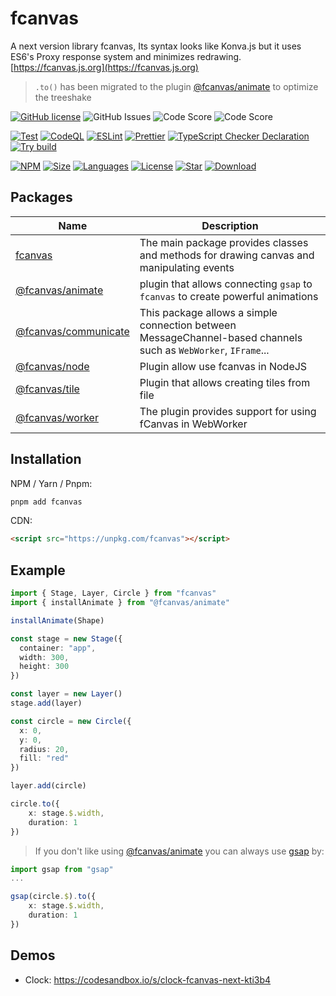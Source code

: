 # fcanvas

A next version library fcanvas, Its syntax looks like Konva.js but it uses ES6's Proxy response system and minimizes redrawing.
[https://fcanvas.js.org](https://fcanvas.js.org)

> `.to()` has been migrated to the plugin [@fcanvas/animate](./packages/animate) to optimize the treeshake

[![GitHub license](https://img.shields.io/github/license/tachibana-shin/fcanvas-next)](https://github.com/tachibana-shin/fcanvas-next/blob/main/LICENSE) <img alt="GitHub Issues" src="https://img.shields.io/github/issues/tachibana-shin/fcanvas-next" /> <img alt="Code Score" src="https://api.codiga.io/project/35319/score/svg" /> <img alt="Code Score" src="https://api.codiga.io/project/35319/status/svg" />

[![Test](https://github.com/tachibana-shin/fcanvas-next/actions/workflows/test.yml/badge.svg)](https://github.com/tachibana-shin/fcanvas-next/actions/workflows/test.yml)
[![CodeQL](https://github.com/tachibana-shin/fcanvas-next/actions/workflows/codeql.yml/badge.svg)](https://github.com/tachibana-shin/fcanvas-next/actions/workflows/codeql.yml)
[![ESLint](https://github.com/tachibana-shin/fcanvas-next/actions/workflows/eslint.yml/badge.svg)](https://github.com/tachibana-shin/fcanvas-next/actions/workflows/eslint.yml)
[![Prettier](https://github.com/tachibana-shin/fcanvas-next/actions/workflows/prettier.yml/badge.svg)](https://github.com/tachibana-shin/fcanvas-next/actions/workflows/pretter.yml)
[![TypeScript Checker Declaration](https://github.com/tachibana-shin/fcanvas-next/actions/workflows/typing.yml/badge.svg)](https://github.com/tachibana-shin/fcanvas-next/actions/workflows/typing.yml)
[![Try build](https://github.com/tachibana-shin/fcanvas-next/actions/workflows/try-build.yml/badge.svg)](https://github.com/tachibana-shin/fcanvas-next/actions/workflows/try-build.yml)


[![NPM](https://badge.fury.io/js/fcanvas.svg)](http://badge.fury.io/js/fcanvas)
[![Size](https://img.shields.io/bundlephobia/minzip/fcanvas/latest)](https://npmjs.org/package/fcanvas)
[![Languages](https://img.shields.io/github/languages/top/tachibana-shin/fcanvas-next)](https://npmjs.org/package/fcanvas)
[![License](https://img.shields.io/npm/l/fcanvas)](https://npmjs.org/package/fcanvas-next)
[![Star](https://img.shields.io/github/stars/tachibana-shin/fcanvas-next)](https://github.com/tachibana-shin/fcanvas-next/stargazers)
[![Download](https://img.shields.io/npm/dm/fcanvas)](https://npmjs.org/package/fcanvas-next)

## Packages
| Name | Description |
| ---- | ----------- |
| [fcanvas](./packages/fcanvas/) | The main package provides classes and methods for drawing canvas and manipulating events |
| [@fcanvas/animate](./packages/animate/) | plugin that allows connecting `gsap` to `fcanvas` to create powerful animations |
| [@fcanvas/communicate](./packages/communicate/) | This package allows a simple connection between MessageChannel-based channels such as `WebWorker`, `IFrame`... |
| [@fcanvas/node](./packages/node/) | Plugin allow use fcanvas in NodeJS |
| [@fcanvas/tile](./packages/tile/) | Plugin that allows creating tiles from file |
| [@fcanvas/worker](./packages/worker) | The plugin provides support for using fCanvas in WebWorker | 

## Installation

NPM / Yarn / Pnpm:

```bash
pnpm add fcanvas
```

CDN:

```html
<script src="https://unpkg.com/fcanvas"></script>
```

## Example

```ts
import { Stage, Layer, Circle } from "fcanvas"
import { installAnimate } from "@fcanvas/animate"

installAnimate(Shape)

const stage = new Stage({
  container: "app",
  width: 300,
  height: 300
})

const layer = new Layer()
stage.add(layer)

const circle = new Circle({
  x: 0,
  y: 0,
  radius: 20,
  fill: "red"
})

layer.add(circle)

circle.to({
    x: stage.$.width,
    duration: 1
})
```

> If you don't like using [@fcanvas/animate](https://npmjs.com/package/@fcanvas/animate) you can always use [gsap](https://npmjs.com/package/gsap) by:


```ts
import gsap from "gsap"
...

gsap(circle.$).to({
    x: stage.$.width,
    duration: 1
})
```

## Demos

- Clock: https://codesandbox.io/s/clock-fcanvas-next-kti3b4
